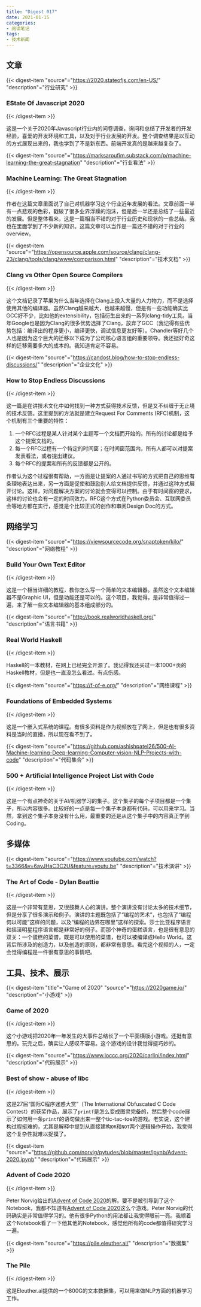 ```yaml
---
title: "Digest 017"
date: 2021-01-15
categories: 
- 阅读笔记
tags:
- 技术新闻
---
```


## 文章

{{< digest-item "source"="https://2020.stateofjs.com/en-US/" "description"="行业研究" >}}
### EState Of Javascript 2020
{{< /digest-item >}}

这是一个关于2020年Javascript行业内的问卷调查，询问和总结了开发者的开发经验，喜爱的开发环境和工具，以及对于行业发展的开发。整个调查结果是以互动的方式展现出来的，我也学到了不是新东西。前端开发真的是越来越复杂了。

{{< digest-item "source"="https://marksaroufim.substack.com/p/machine-learning-the-great-stagnation" "description"="行业看法" >}}
### Machine Learning: The Great Stagnation
{{< /digest-item >}}

作者在这篇文章里面说了自己对机器学习这个行业近年发展的看法。文章前面一半有一点悲观的色彩，戳破了很多业界浮躁的泡沫，但是后一半还是总结了一些最近的发展。但是整体看来，这是一篇相当不错的对于行业历史和现状的一些总结。我也在里面学到了不少新的知识。这篇文章可以当作是一篇还不错的对于行业的overview。

{{< digest-item "source"="https://opensource.apple.com/source/clang/clang-23/clang/tools/clang/www/comparison.html" "description"="技术文档" >}}
### Clang vs Other Open Source Compilers
{{< /digest-item >}}

这个文档记录了苹果为什么当年选择在Clang上投入大量的人力物力，而不是选择使用其他的编译器。虽然Clang越来越大，也越来越慢，但是有一些功能确实比GCC好不少，比如他的extensibility，包括衍生出来的一系列clang-tidy工具。当年Google也是因为Clang的很多优势选择了Clang，放弃了GCC（我记得有些优势包括：编译出的程序更小，编译更快，调试信息更友好等）。Chandler等好几个人也是因为这个巨大的迁移以下成为了公司核心语言组的重要领导。我还挺好奇这样的迁移需要多大的成本的。我知道肯定不容易。

{{< digest-item "source"="https://candost.blog/how-to-stop-endless-discussions/" "description"="企业文化" >}}

### How to Stop Endless Discussions
{{< /digest-item >}}

这一篇是在讲技术文化中如何找到一种方式获得技术反馈，但是又不纠缠于无止境的技术反馈。这里提到的方法就是建立Request For Comments (RFC)机制，这个机制有三个重要的特性：
1. 一个RFC过程是某人针对某个主题写一个文档而开始的。所有的讨论都是给予这个提案文档的。
2. 每一个RFC过程有一个特定的时间窗；在时间窗范围内，所有人都可以对提案发表看法，或者提出建议。
3. 每个RFC的提案和所有的反馈都是公开的。

作者认为这个过程很有帮助，一方面是让提案的人通过书写的方式把自己的思维有条理地表达出来，另一方面是促使和鼓励别人给文档提供反馈，并通过这种方式展开讨论。这样，对问题解决方案的讨论就会变得可以控制。由于有时间窗的要求，这样的讨论也会有一定的时间效力。RFC这个方式在Python委员会、互联网委员会等地方都在实行，感觉是个比较正式的创作和审阅Design Doc的方式。

## 网络学习

{{< digest-item "source"="https://viewsourcecode.org/snaptoken/kilo/" "description"="网络教程" >}}
### Build Your Own Text Editor
{{< /digest-item >}}

这是一个相当详细的教程，教你怎么写一个简单的文本编辑器。虽然这个文本编辑器不是Graphic UI，但是功能还是可以的。这个项目，我觉得，是非常值得过一遍，来了解一些文本编辑器的基本组成部分的。

{{< digest-item "source"="http://book.realworldhaskell.org/" "description"="语言书籍" >}}
### Real World Haskell
{{< /digest-item >}}

Haskell的一本教材，在网上已经完全开源了。我记得我还买过一本1000+页的Haskell教材，但是也一直没怎么看过。有点伤感。

{{< digest-item "source"="https://f-of-e.org/" "description"="网络课程" >}}
### Foundations of Embedded Systems
{{< /digest-item >}}

这是一个嵌入式系统的课程。有很多资料是作为视频放在了网上，但是也有很多资料是当时的直播，所以现在看不到了。

{{< digest-item "source"="https://github.com/ashishpatel26/500-AI-Machine-learning-Deep-learning-Computer-vision-NLP-Projects-with-code" "description"="代码集合" >}}
### 500 + Artificial Intelligence Project List with Code
{{< /digest-item >}}

这是一个有点神奇的关于AI/机器学习的集子。这个集子的每个子项目都是一个集子，所以内容很多。比较好的一点是每一个集子本身都有代码，可以用来学习。当然，拿到这个集子本身没有什么用，最重要的还是从这个集子中的内容真正学到Coding。

## 多媒体

{{< digest-item "source"="https://www.youtube.com/watch?t=3366&v=6avJHaC3C2U&feature=youtu.be" "description"="技术演讲" >}}
### The Art of Code - Dylan Beattie
{{< /digest-item >}}

这是一个非常有意思，又很鼓舞人心的演讲。整个演讲没有讨论太多的技术细节，但是分享了很多演示和例子。演讲的主题既包括了“编程的艺术”，也包括了“编程何以可能”这样的问题，以及“编程的边界在哪里”这样的探索。莎士比亚程序语言和摇滚明星程序语言都是非常好的例子。而那个神奇的蛋糕语言，也是很有意思的双关：一个蛋糕的菜谱，既是可以使用的菜谱，也可以被编译成Hello World。这背后所涉及的创造力，以及创造的原则，都非常有意思。看完这个视频的人，一定会觉得编程是一件很有意思的事情吧。

## 工具、技术、展示

{{< digest-item "title"="Game of 2020" "source"="https://2020game.io/" "description"="小游戏" >}}
### Game of 2020
{{< /digest-item >}}

这个小游戏把2020年一年发生的大事件总结长了一个平面横版小游戏。还挺有意思的。玩完之后，确实让人感叹不容易。这个游戏的设计我觉得挺巧妙的。

{{< digest-item "source"="https://www.ioccc.org/2020/carlini/index.html" "description"="代码展示" >}}
### Best of show - abuse of libc
{{< /digest-item >}}

这是27届“国际C程序迷惑大赏”（The International Obfuscated C Code Contest）的获奖作品，展示了`printf`是怎么变成图灵完备的，然后整个code展示了如何用一条`printf`的语句做出来一整个tic-tac-toe的游戏。老实说，这个建构过程挺难的，尤其是解释中提到从直接建构`OR`和`NOT`两个逻辑操作开始，我觉得这个复杂性就难以捉摸了。

{{< digest-item "source"="https://github.com/norvig/pytudes/blob/master/ipynb/Advent-2020.ipynb" "description"="代码展示" >}}
### Advent of Code 2020
{{< /digest-item >}}

Peter Norvig给出的[Advent of Code 2020](https://adventofcode.com/2020)的解。要不是被引导到了这个Notebook，我都不知道有[Advent of Code 2020](https://adventofcode.com/2020)这么个游戏。Peter Norvig的代码确实是非常值得学习的。他有很多Python的用法都让我觉得眼前一亮。我顺着这个Notebook看了一下他其他的Notebook，感觉他所有的code都值得研究学习一遍。

{{< digest-item "source"="https://pile.eleuther.ai/" "description"="数据集" >}}
### The Pile
{{< /digest-item >}}

这是Eleuther.ai提供的一个800G的文本数据集，可以用来做NLP方面的机器学习工作。
